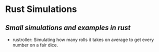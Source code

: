 # Rust Simulations
## _Small simulations and examples in rust_
  - rustroller: Simulating how many rolls it takes on average to get every number on a fair dice.
